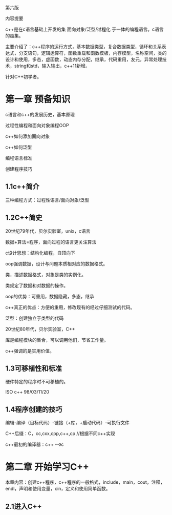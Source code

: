 第六版

内容提要

c++是在c语言基础上开发的集 面向对象/泛型/过程化 于一体的编程语言。c语言的超集。

主要介绍了：c++程序的运行方式，基本数据类型，复合数据类型，循环和关系表达式，分支语句，逻辑运算符，函数重载和函数模板，内存模型，名称空间，类的设计和使用，多态，虚函数，动态内存分配，继承，代码重用，友元，异常处理技术，string和std，输入输出，c++11新增。

针对C++初学者。



# 第一章 预备知识                                                                                                                                             

c语言和c++的发展历史，基本原理

过程性编程和面向对象编程OOP

c++如何添加面向对象

c++如何泛型

编程语言标准

创建程序技巧

## 1.1c++简介

三种编程方式：过程性语言/面向对象/泛型

## 1.2C++简史

20世纪79年代，贝尔实验室，unix，c语言

数据+算法=程序，面向过程的语言更关注算法

c设计思想：结构化编程，自顶向下

oop强调数据，设计与问题本质相对应的数据格式。

 类，描述数据格式，对象是类的实例化。

类规定了数据和对数据的操作。

oop的优势：可重用，数据隐藏，多态，继承

c++真正的优点：方便的重用，修改现有的经过仔细测试的代码。

泛型：创建独立于类型的代码

20世纪80年代，贝尔实验室，C++

库是编程模块的集合，可以调用他们，节省工作量。

c++强调的是实用价值。

## 1.3可移植性和标准

硬件特定的程序时不可移植的。

ISO c++ 98/03/11/20

## 1.4程序创建的技巧

编辑-编译（目标代码）-链接（+库，+启动代码）-可执行文件

C++后缀：C，cc,cxx,cpp,c++,cp //根据不同c++实现

c++最初的编译器：c++ --》c



# 第二章 开始学习C++

本章内容：创建c++程序，c++程序的一般格式，include，main，cout，注释，endl，声明和使用变量，cin，定义和使用简单函数。

## 2.1进入C++

